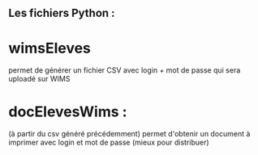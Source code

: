 ﻿## Les fichiers Python :

# wimsEleves 

permet de générer un fichier CSV avec login + mot de passe qui sera uploadé sur WIMS

# docElevesWims :

(à partir du csv généré précédemment)
permet d'obtenir un document à imprimer avec login et mot de passe 
(mieux pour distribuer)
